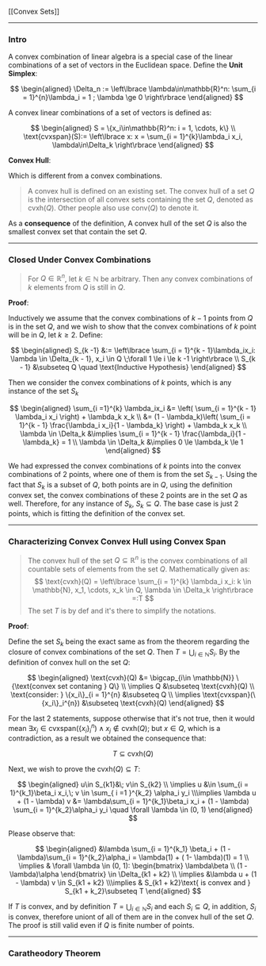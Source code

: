 [[Convex Sets]]

---
### **Intro**

A convex combination of linear algebra is a special case of the linear combinations of a set of vectors in the Euclidean space. Define the **Unit Simplex**: 

$$
\begin{aligned}
\Delta_n := \left\lbrace
    \lambda\in\mathbb{R}^n: 
    \sum_{i = 1}^{n}\lambda_i = 1
    ; \lambda \ge 0
\right\rbrace
\end{aligned}
$$

A convex linear combinations of a set of vectors is defined as: 

$$
\begin{aligned}
    S = \{x_i\in\mathbb{R}^n: i = 1, \cdots, k\}
    \\
    \text{cvxspan}(S):= 
    \left\lbrace
        x: x = \sum_{i = 1}^{k}\lambda_i x_i, \lambda\in\Delta_k
    \right\rbrace
\end{aligned}
$$

**Convex Hull**: 

Which is different from a convex combinations. 

> A convex hull is defined on an existing set. The convex hull of a set $Q$ is the intersection of all convex sets containing the set $Q$, denoted as $\text{cvxh}(Q)$. Other people also use $\text{conv}(Q)$ to denote it. 

As a **consequence** of the definition, A convex hull of the set $Q$ is also the smallest convex set that contain the set $Q$. 

---
### **Closed Under Convex Combinations**

> For $Q\in \mathbb{R}^n$, let $k \in \mathbb{N}$ be arbitrary. Then any convex combinations of $k$ elements from $Q$ is still in $Q$. 

**Proof**:

Inductively we assume that the convex combinations of $k - 1$ points from $Q$ is in the set $Q$, and we wish to show that the convex combinations of $k$ point will be in $Q$, let $k \ge 2$. Define: 

$$
\begin{aligned}
    S_{k -1} &:= \left\lbrace
        \sum_{i = 1}^{k - 1}\lambda_ix_i: \lambda \in \Delta_{k - 1}, x_i \in Q \;\forall 1 \le i \le k -1
    \right\rbrace
    \\
    S_{k - 1} &\subseteq Q \quad \text{Inductive Hypothesis}
\end{aligned}
$$

Then we consider the convex combinations of $k$ points, which is any instance of the set $S_k$

$$
\begin{aligned}
    \sum_{i =1}^{k} \lambda_ix_i &= \left(
        \sum_{i = 1}^{k - 1} \lambda_i x_i
    \right) + \lambda_k x_k
    \\
    &= (1 - \lambda_k)\left(
        \sum_{i = 1}^{k - 1} \frac{\lambda_i x_i}{1 - \lambda_k}
    \right) + \lambda_k x_k 
    \\
    \lambda \in \Delta_k &\implies
    \sum_{i = 1}^{k - 1} \frac{\lambda_i}{1 - \lambda_k} = 1
    \\
    \lambda \in \Delta_k &\implies 0 \le \lambda_k \le 1 
\end{aligned}
$$
    

We had expressed the convex combinations of $k$ points into the convex combinations of 2 points, where one of them is from the set $S_{k - 1}$. Using the fact that $S_k$ is a subset of $Q$, both points are in $Q$, using the definition convex set, the convex combinations of these 2 points are in the set $Q$ as well. Therefore, for any instance of $S_k$, $S_k\subseteq Q$. The base case is just 2 points, which is fitting the definition of the convex set. 

---
### **Characterizing Convex Convex Hull using Convex Span**

> The convex hull of the set $Q\subseteq \mathbb{R}^n$ is the convex combinations of all countable sets of elements from the set $Q$. Mathematically given as: 
> $$
> \text{cvxh}(Q) = 
> \left\lbrace
>     \sum_{i = 1}^{k} \lambda_i x_i: 
>     k \in \mathbb{N}, x_1, \cdots, x_k \in Q, \lambda \in \Delta_k
> \right\rbrace =:T
> $$
> The set $T$ is by def and it's there to simplify the notations. 

**Proof**: 

Define the set $S_k$ being the exact same as from the theorem regarding the closure of convex combinations of the set $Q$. Then $T = \bigcup_{i\in \mathbb{N}}S_i$. By the definition of convex hull on the set $Q$: 

$$
\begin{aligned}
    \text{cvxh}(Q) &= \bigcap_{i\in \mathbb{N}} \{\text{convex set contaning } Q\}
    \\
    \implies Q &\subseteq \text{cvxh}(Q)
    \\
    \text{consider: } \{x_i\}_{i = 1}^{n} &\subseteq Q
    \\
    \implies \text{cvxspan}(\{x_i\}_i^{n}) 
    &\subseteq \text{cvxh}(Q)
\end{aligned}
$$

For the last 2 statements, suppose otherwise that it's not true, then it would mean $\exists x_j \in  \text{cvxspan}(\{x_i\}_i^{n})\wedge x_j\notin \text{cvxh}(Q)$; but $x\in Q$, which is a contradiction, as a result we obtained the consequence that: 

$$
T\subseteq \text{cvxh}(Q)
$$

Next, we wish to prove the $\text{cvxh}(Q)\subseteq T$: 

$$
\begin{aligned}
    u\in S_{k1}&\; v\in S_{k2} \\
    \implies 
    u &\in \sum_{i = 1}^{k_1}\beta_i x_i,\; v \in \sum_{ i =1 }^{k_2} \alpha_i y_i
    \\\implies 
    \lambda u + (1 - \lambda) v &= 
    \lambda\sum_{i = 1}^{k_1}\beta_i x_i + (1 - \lambda) \sum_{i = 1}^{k_2}\alpha_i y_i \quad \forall \lambda \in (0, 1)
\end{aligned}
$$

Please observe that: 

$$
\begin{aligned}
    &\lambda \sum_{i = 1}^{k_1} \beta_i + (1 - \lambda)\sum_{i = 1}^{k_2}\alpha_i = \lambda(1) + ( 1- \lambda)(1) = 1
    \\
    \implies & \forall \lambda \in (0, 1): \begin{bmatrix}
        \lambda\beta \\ (1 - \lambda)\alpha
    \end{bmatrix} \in \Delta_{k1 + k2}
    \\
    \implies &\lambda u + (1 - \lambda) v \in S_{k1 + k2}
    \\\implies
    & S_{k1 + k2}\text{ is convex and } S_{k1 + k_2}\subseteq T
\end{aligned}
$$

If $T$ is convex, and by definition $T = \bigcup_{i\in\mathbb{N}}S_i$ and each $S_i\subseteq Q$, in addition, $S_i$ is convex, therefore uniont of all of them are in the convex hull of the set $Q$. The proof is still valid even if $Q$ is finite number of points. 


---
### **Caratheodory Theorem**




